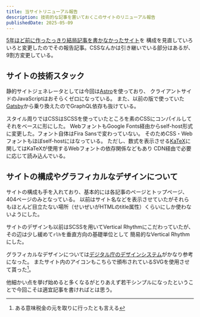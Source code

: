```yaml
---
title: 当サイトリニューアル報告
description: 技術的な記事を置いておくこのサイトのリニューアル報告
publishedDate: 2025-05-09
---
```


[5年ほど前に作ったっきり結局記事を書かなかったサイト](https://github.com/tasuten/notes-old)を
構成を見直していろいろと変更したのでその報告記事。CSSなんかは引き継いでいる部分はあるが、9割方変更している。

## サイトの技術スタック
静的サイトジェネレータとしては今回は[Astro](https://astro.build/)を使っており、
クライアントサイドのJavaScriptはおそらくゼロになっている。
また、以前の版で使っていた[Gatsby](https://www.gatsbyjs.com/)から乗り換えたのでGraphQL依存も抜けている。

スタイル周りではCSSはSCSSを使っていたところを素のCSSにコンパイルしてそれをベースに形にした。
WebフォントもGoogle Fonts経由からself-host形式に変更した。フォント自体はFira Sansで変わっていない。
そのためCSS・Webフォントもほぼself-hostにはなっている。
ただし、数式を表示させる[KaTeX](https://katex.org/)に関してはKaTeXが使用するWebフォントの依存関係などもあり
CDN経由で必要に応じて読み込んでいる。

## サイトの構成やグラフィカルなデザインについて
サイトの構成も手を入れており、基本的には各記事のページとトップページ、404ページのみとなっている。
以前はサイト名などを表示させていたがそれらもほとんど目立たない場所（せいぜいがHTMLのtitle属性）くらいにしか使わないようにした。

サイトのデザインも以前はSCSSを用いてVertical Rhythmにこだわっていたが、その辺は少し緩めて`rlh`を垂直方向の基礎単位として
簡易的なVertical Rhythmにした。

グラフィカルなデザインについては[デジタル庁のデザインシステム](https://design.digital.go.jp/)がかなり参考になった。
またサイト内のアイコンもこちらで頒布されているSVGを使用させて貰った[^1]。

[^1]: ある意味税金の元を取りに行ったとも言える


他細かい点を挙げ始めると多くなるがとりあえず若干シンプルになったということで今回こそは適宜記事を書ければとは思う。


